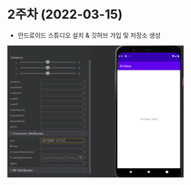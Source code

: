 # 2주차 (2022-03-15)
- 안드로이드 스튜디오 설치 & 깃허브 가입 및 저장소 생성
 
<img width="400" height="300" src="./pic/349812.png"></img>
